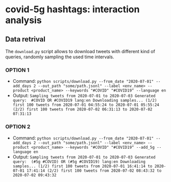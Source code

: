 # covid-5g hashtags: interaction analysis

## Data retrival

The ```download.py``` script allows to download tweets with different kind of queries, randomly sampling the used time intervals.

### OPTION 1
- Command: ```python scripts/download.py --from_date "2020-07-01" --add_days 2 --out_path "some/path.jsonl" --label <env_name> --product <product_name> --keywords "#COVID" "#COVID19" --language en```
- Output: ```Sampling tweets from 2020-07-01 to 2020-07-03
Generated query:  #COVID OR #COVID19 lang:en
Downloading samples...
  (1/2) first 100 tweets from 2020-07-01 04:55:24 to 2020-07-01 05:55:24
  (2/2) first 100 tweets from 2020-07-02 06:31:13 to 2020-07-02 07:31:13```

### OPTION 2
- Command: ```python scripts/download.py --from_date "2020-07-01" --add_days 2 --out_path "some/path.jsonl" --label <env_name> --product <product_name> --keywords "#COVID" "#COVID19" --add_5g --language en```
- Output: ```Sampling tweets from 2020-07-01 to 2020-07-03
Generated query:  (#5g #COVID) OR (#5g #COVID19) lang:en
Downloading samples...
  (1/2) first 100 tweets from 2020-07-01 16:41:14 to 2020-07-01 17:41:14
  (2/2) first 100 tweets from 2020-07-02 08:43:32 to 2020-07-02 09:43:32```
